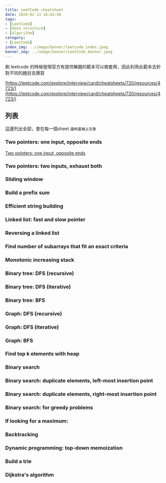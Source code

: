 ```yaml
---
title: LeetCode cheatsheet
date: 2024-02-13 16:43:58
tags:
- [LeetCode]
- [data structure]
- [algorithm]
category:
- [LeetCode]
index_img: ../image/banner/leetcode_index.jpeg
banner_img: ../image/banner/LeetCode_banner.jpeg
---
```


刷 leetcode 的時候發現官方有提供解題的範本可以做套用，因此利用此範本去針對不同的題目去撰寫

[https://leetcode.com/explore/interview/card/cheatsheets/720/resources/4723/](https://leetcode.com/explore/interview/card/cheatsheets/720/resources/4723/)

##  列表
這邊列出全部，會在每一個sheet `邊刷邊補上文章`

### Two pointers: one input, opposite ends
[Two pointers: one input, opposite ends](../../../../2024/02/14/two-pointer-one)

### Two pointers: two inputs, exhaust both

### Sliding window

### Build a prefix sum

### Efficient string building

### Linked list: fast and slow pointer

### Reversing a linked list

### Find number of subarrays that fit an exact criteria

### Monotonic increasing stack

### Binary tree: DFS (recursive)

### Binary tree: DFS (iterative)

### Binary tree: BFS

### Graph: DFS (recursive)

### Graph: DFS (iterative)

### Graph: BFS

### Find top k elements with heap

### Binary search

### Binary search: duplicate elements, left-most insertion point

### Binary search: duplicate elements, right-most insertion point

### Binary search: for greedy problems

### If looking for a maximum:

### Backtracking

### Dynamic programming: top-down memoization

### Build a trie

### Dijkstra's algorithm